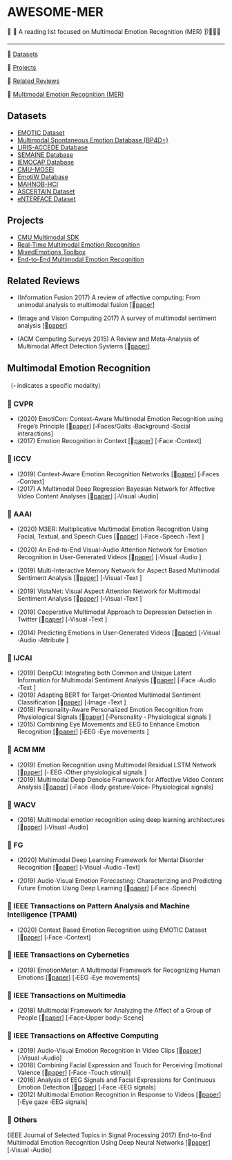 # AWESOME-MER

🔆 :memo: A reading list focused on Multimodal Emotion Recognition (MER)  :ear::lips::eyes::speech_balloon:

***

:high_brightness: [Datasets](#datasets)

:high_brightness: [Projects](#projects)

:high_brightness: [Related Reviews](#related-reviews)

:high_brightness: [Multimodal Emotion Recognition (MER)](#multimodal-emotion-recognition)

## Datasets

- [EMOTIC Dataset](http://sunai.uoc.edu/emotic/)
- [Multimodal Spontaneous Emotion Database (BP4D+)](http://www.cs.binghamton.edu/~lijun/Research/3DFE/3DFE_Analysis.html)
- [LIRIS-ACCEDE Database](https://liris-accede.ec-lyon.fr/)
- [SEMAINE Database](https://ibug.doc.ic.ac.uk/resources/semaine-database2/)
- [IEMOCAP Database](https://sail.usc.edu/iemocap/)
- [CMU-MOSEI](https://github.com/A2Zadeh/CMU-MultimodalSDK)
- [EmotiW Database](https://sites.google.com/view/emotiw2020)
- [MAHNOB-HCI](https://mahnob-db.eu/hci-tagging/)
- [ASCERTAIN Dataset](http://mhug.disi.unitn.it/wp-content/ASCERTAIN/ascertain.html)
- [eNTERFACE Dataset](http://enterface.net/)

## Projects

- [CMU Multimodal SDK](https://github.com/A2Zadeh/CMU-MultimodalSDK)
- [Real-Time Multimodal Emotion Recognition](https://github.com/maelfabien/Multimodal-Emotion-Recognition) 
- [MixedEmotions Toolbox](https://github.com/MixedEmotions/MixedEmotions)
- [End-to-End Multimodal Emotion Recognition](https://github.com/tzirakis/Multimodal-Emotion-Recognition)

## Related Reviews

- (Information Fusion 2017) A review of affective computing: From unimodal analysis to multimodal fusion [:link:[paper](https://ww.sentic.net/affective-computing-review.pdf)] 

- (Image and Vision Computing 2017) A survey of multimodal sentiment analysis [:link:[paper](https://ibug.doc.ic.ac.uk/media/uploads/documents/multi_modal.pdf)] 
- (ACM Computing Surveys 2015) A Review and Meta-Analysis of Multimodal Affect Detection Systems [:link:[paper](https://dl.acm.org/doi/10.1145/2682899)] 

## Multimodal Emotion Recognition

（:white_small_square: indicates a specific modality）

### :small_orange_diamond: CVPR

- (2020) EmotiCon: Context-Aware Multimodal Emotion Recognition using Frege’s Principle [:link:[paper](https://openaccess.thecvf.com/content_CVPR_2020/papers/Mittal_EmotiCon_Context-Aware_Multimodal_Emotion_Recognition_Using_Freges_Principle_CVPR_2020_paper.pdf)] [:white_small_square:Faces/Gaits :white_small_square:Background :white_small_square:Social interactions]
- (2017) Emotion Recognition in Context [:link:[paper](https://openaccess.thecvf.com/content_cvpr_2017/papers/Kosti_Emotion_Recognition_in_CVPR_2017_paper.pdf)] [:white_small_square:Face :white_small_square:Context]

### :small_orange_diamond: ICCV

- (2019) Context-Aware Emotion Recognition Networks [:link:[paper](https://openaccess.thecvf.com/content_ICCV_2019/papers/Lee_Context-Aware_Emotion_Recognition_Networks_ICCV_2019_paper.pdf)] [:white_small_square:Faces :white_small_square:Context]
- (2017) A Multimodal Deep Regression Bayesian Network for Affective Video Content Analyses [:link:[paper](https://openaccess.thecvf.com/content_ICCV_2017/papers/Gan_A_Multimodal_Deep_ICCV_2017_paper.pdf)] [:white_small_square:Visual :white_small_square:Audio]

### :small_orange_diamond: AAAI

- (2020) M3ER: Multiplicative Multimodal Emotion Recognition Using Facial, Textual, and Speech Cues [:link:[paper](https://arxiv.org/pdf/1911.05659.pdf)] [:white_small_square:Face :white_small_square:Speech :white_small_square:Text ​]
- (2020) An End-to-End Visual-Audio Attention Network for Emotion Recognition in User-Generated Videos [:link:[paper](https://aaai.org/Papers/AAAI/2020GB/AAAI-ZhaoS.7155.pdf)] [:white_small_square:Visual :white_small_square:Audio ]
- (2019) Multi-Interactive Memory Network for Aspect Based Multimodal Sentiment Analysis [:link:[paper](https://www.aaai.org/ojs/index.php/AAAI/article/view/3807)] [:white_small_square:Visual :white_small_square:Text ]

- (2019) VistaNet: Visual Aspect Attention Network for Multimodal Sentiment Analysis [:link:[paper](https://www.aaai.org/ojs/index.php/AAAI/article/view/3799)] [:white_small_square:Visual :white_small_square:Text ]
- (2019) Cooperative Multimodal Approach to Depression Detection in Twitter [:link:[paper](https://www.aaai.org/ojs/index.php/AAAI/article/view/3775)] [:white_small_square:Visual :white_small_square:Text ]
- (2014) Predicting Emotions in User-Generated Videos [:link:[paper](http://www.yugangjiang.info/publication/aaai14-emotions.pdf)] [:white_small_square:Visual :white_small_square:Audio :white_small_square:Attribute ]

### :small_orange_diamond: IJCAI

- (2019) DeepCU: Integrating both Common and Unique Latent Information for Multimodal Sentiment Analysis [:link:[paper](https://arxiv.org/pdf/1911.05659.pdf)] [:white_small_square:Face :white_small_square:Audio :white_small_square:Text ]
- (2019) Adapting BERT for Target-Oriented Multimodal Sentiment Classification [:link:[paper](https://www.ijcai.org/Proceedings/2019/0751.pdf)] [:white_small_square:Image :white_small_square:Text ]
- (2018) Personality-Aware Personalized Emotion Recognition from Physiological Signals [:link:[paper](https://www.ijcai.org/Proceedings/2018/0230.pdf)] [:white_small_square:Personality :white_small_square: Physiological signals ]
- (2015) Combining Eye Movements and EEG to Enhance Emotion Recognition  [:link:[paper](https://www.ijcai.org/Proceedings/15/Papers/169.pdf)] [:white_small_square:EEG :white_small_square:Eye movements ]

### :small_orange_diamond: ACM MM

- (2019) Emotion Recognition using Multimodal Residual LSTM Network  [:link:[paper](https://haotang1995.github.io/files/ACM-MM-19.pdf)] [:white_small_square: EEG :white_small_square:Other physiological signals ]
- (2019) Multimodal Deep Denoise Framework for Affective Video Content Analysis [:link:[paper](https://dl.acm.org/doi/10.1145/3343031.3350997)] [:white_small_square:Face :white_small_square:Body gesture:white_small_square:Voice:white_small_square: Physiological signals]

### :small_orange_diamond: WACV

- (2016) Multimodal emotion recognition using deep learning architectures [:link:[paper](https://ieeexplore.ieee.org/document/7477679)] [:white_small_square:Visual :white_small_square:Audio]

### :small_orange_diamond: FG

- (2020) Multimodal Deep Learning Framework for Mental Disorder Recognition  [:link:[paper](https://www.cl.cam.ac.uk/~mmam3/pub/FG2020_Multimodal_Deep_Learning_Framework_for_Mental_Disorder_Recognition.pdf)] [:white_small_square:Visual :white_small_square:Audio :white_small_square:Text]

- (2019) Audio-Visual Emotion Forecasting: Characterizing and Predicting Future Emotion Using Deep Learning  [:link:[paper](https://ieeexplore.ieee.org/document/8756599)] [:white_small_square:Face :white_small_square:Speech]

### :small_orange_diamond: IEEE Transactions on Pattern Analysis and Machine Intelligence (TPAMI)

- (2020) Context Based Emotion Recognition using EMOTIC Dataset  [:link:[paper](https://arxiv.org/abs/2003.13401)] [:white_small_square:Face :white_small_square:Context]

### :small_orange_diamond:  IEEE Transactions on Cybernetics 

- (2019) EmotionMeter: A Multimodal Framework for Recognizing Human Emotions  [:link:[paper](https://ieeexplore.ieee.org/document/8283814)] [:white_small_square:EEG :white_small_square:Eye movements]

### :small_orange_diamond: IEEE Transactions on Multimedia

- (2018) Multimodal Framework for Analyzing the Affect of a Group of People  [:link:[paper](https://ieeexplore.ieee.org/document/8323249)] [:white_small_square:Face:white_small_square:Upper body:white_small_square: Scene]

### :small_orange_diamond: IEEE Transactions on Affective Computing

- (2019) Audio-Visual Emotion Recognition in Video Clips  [:link:[paper](https://ieeexplore.ieee.org/document/7945502)] [:white_small_square:Visual :white_small_square:Audio]
- (2018) Combining Facial Expression and Touch for Perceiving Emotional Valence [:link:[paper](https://ieeexplore.ieee.org/document/7752812)] [:white_small_square:Face :white_small_square:Touch stimuli]
- (2016) Analysis of EEG Signals and Facial Expressions for Continuous Emotion Detection [:link:[paper](https://ieeexplore-ieee-org.eproxy.lib.hku.hk/document/7112127)] [:white_small_square:Face :white_small_square:EEG signals]
- (2012) Multimodal Emotion Recognition in Response to Videos  [:link:[paper](https://ieeexplore.ieee.org/document/6095505)] [:white_small_square:Eye gaze :white_small_square:EEG signals]

### :small_orange_diamond: Others

 (IEEE Journal of Selected Topics in Signal Processing 2017) End-to-End Multimodal Emotion Recognition Using Deep Neural Networks [:link:[paper](https://arxiv.org/pdf/1704.08619.pdf)] [:white_small_square:Visual :white_small_square:Audio]

